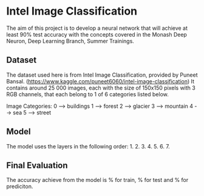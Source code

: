 # Intel Image Classification
The aim of this project is to develop a neural network that will achieve at least 90% test accuracy with the concepts covered in the Monash Deep Neuron, Deep Learning Branch, Summer Trainings. 

## Dataset
The dataset used here is from Intel Image Classification, provided by Puneet Bansal. (https://www.kaggle.com/puneet6060/intel-image-classification)
It contains around 25 000 images, each with the size of 150x150 pixels with 3 RGB channels, that each belong to 1 of 6 categories listed below.

Image Categories:
0 --> buildings
1 --> forest
2 --> glacier
3 --> mountain
4 --> sea
5 --> street

## Model
The model uses the layers in the following order:
1.
2.
3.
4.
5.
6.
7.

## Final Evaluation
The accuracy achieve from the model is % for train, % for test and % for prediciton.

